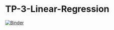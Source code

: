 # TP-3-Linear-Regression

[![Binder](https://mybinder.org/badge_logo.svg)](https://mybinder.org/v2/gh/hadha/TP-3-Linear-Regression/main)
